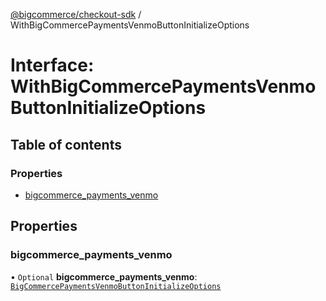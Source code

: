 [@bigcommerce/checkout-sdk](../README.md) / WithBigCommercePaymentsVenmoButtonInitializeOptions

# Interface: WithBigCommercePaymentsVenmoButtonInitializeOptions

## Table of contents

### Properties

- [bigcommerce_payments_venmo](WithBigCommercePaymentsVenmoButtonInitializeOptions.md#bigcommerce_payments_venmo)

## Properties

### bigcommerce\_payments\_venmo

• `Optional` **bigcommerce\_payments\_venmo**: [`BigCommercePaymentsVenmoButtonInitializeOptions`](BigCommercePaymentsVenmoButtonInitializeOptions.md)
